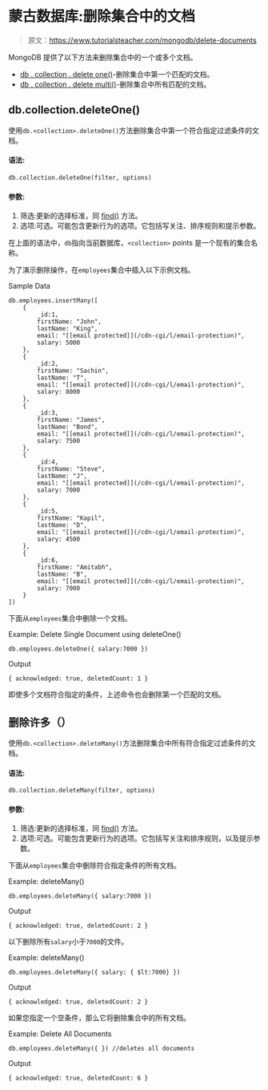# 蒙古数据库:删除集合中的文档

> 原文：<https://www.tutorialsteacher.com/mongodb/delete-documents>

MongoDB 提供了以下方法来删除集合中的一个或多个文档。

*   [db . collection . delete one()](#deleteone)-删除集合中第一个匹配的文档。
*   [db . collection . delete multi()](#deletemany)-删除集合中所有匹配的文档。

## db.collection.deleteOne()

使用`db.<collection>.deleteOne()`方法删除集合中第一个符合指定过滤条件的文档。

#### 语法:

```
db.collection.deleteOne(filter, options)
```

#### 参数:

1.  筛选:更新的选择标准，同 [find()](/mongodb/read-documents-using-find) 方法。
2.  选项:可选。可能包含更新行为的选项。它包括写关注、排序规则和提示参数。

在上面的语法中，`db`指向当前数据库，`<collection>` points 是一个现有的集合名称。

为了演示删除操作，在`employees`集合中插入以下示例文档。

Sample Data 

```
db.employees.insertMany([
    { 
        _id:1,
        firstName: "John",
        lastName: "King",
        email: "[[email protected]](/cdn-cgi/l/email-protection)",
        salary: 5000
    },
    { 
        _id:2,
        firstName: "Sachin",
        lastName: "T",
        email: "[[email protected]](/cdn-cgi/l/email-protection)",
        salary: 8000
    },
    { 
        _id:3,
        firstName: "James",
        lastName: "Bond",
        email: "[[email protected]](/cdn-cgi/l/email-protection)",
        salary: 7500
    },
    { 
        _id:4,
        firstName: "Steve",
        lastName: "J",
        email: "[[email protected]](/cdn-cgi/l/email-protection)",
        salary: 7000
    },
    { 
        _id:5,
        firstName: "Kapil",
        lastName: "D",
        email: "[[email protected]](/cdn-cgi/l/email-protection)",
        salary: 4500
    },
    { 
        _id:6,
        firstName: "Amitabh",
        lastName: "B",
        email: "[[email protected]](/cdn-cgi/l/email-protection)",
        salary: 7000
    }
]) 
```

下面从`employees`集合中删除一个文档。

Example: Delete Single Document using deleteOne() 

```
db.employees.deleteOne({ salary:7000 }) 
```

Output

```
{ acknowledged: true, deletedCount: 1 } 
```

即使多个文档符合指定的条件，上述命令也会删除第一个匹配的文档。

## 删除许多（）

使用`db.<collection>.deleteMany()`方法删除集合中所有符合指定过滤条件的文档。

#### 语法:

```
db.collection.deleteMany(filter, options)
```

#### 参数:

1.  筛选:更新的选择标准，同 [find()](/mongodb/read-documents-using-find) 方法。
2.  选项:可选。可能包含更新行为的选项。它包括写关注和排序规则，以及提示参数。

下面从`employees`集合中删除符合指定条件的所有文档。

Example: deleteMany() 

```
db.employees.deleteMany({ salary:7000 }) 
```

Output

```
{ acknowledged: true, deletedCount: 2 } 
```

以下删除所有`salary`小于`7000`的文件。

Example: deleteMany() 

```
db.employees.deleteMany({ salary: { $lt:7000} }) 
```

Output

```
{ acknowledged: true, deletedCount: 2 } 
```

如果您指定一个空条件，那么它将删除集合中的所有文档。

Example: Delete All Documents 

```
db.employees.deleteMany({ }) //deletes all documents 
```

Output

```
{ acknowledged: true, deletedCount: 6 } 
```

